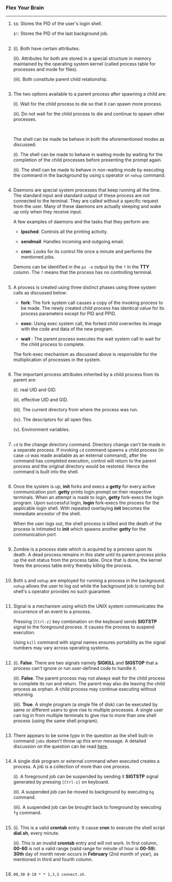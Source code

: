### Flex Your Brain

---

01. `$$`: Stores the PID of the user's login shell.

    `$!`: Stores the PID of the last background job.

##

02. (i). Both have certain attributes.

    (ii). Attributes for both are stored in a special structure in memory maintained by the operating system kernel (called process table for processes and inode for files).

    (iii). Both constitute parent child relationship.

##

03. The two options available to a parent process after spawning a child are:

    (i). Wait for the child process to die so that it can spawn more process.

    (ii). Do not wait for the child process to die and continue to spawn other processes.

    <br/>

    The shell can be made be behave in both the aforementioned modes as discussed:

    (i). The shell can be made to behave in waiting mode by waiting for the completion of the child processes before presenting the prompt again.

    (ii). The shell can be made to behave in non-waiting mode by executing the command in the background by using `&` operator or `nohup` command.

##

04. Daemons are special system processes that keep running all the time. The standard input and standard output of these process are not connected to the terminal. They are called without a specific request from the user. Many of these daemons are actually sleeping and wake up only when they receive input.

    A few examples of daemons and the tasks that they perform are:

    -   **lpsched**: Controls all the printing activity.

    -   **sendmail**: Handles incoming and outgoing email.

    -   **cron**: Looks for its control file once a minute and performs the mentioned jobs.

    Demons can be identified in the `ps -e` output by the `?` in the **TTY** column. The `?` means that the process has no controlling terminal.

##

05. A process is created using three distinct phases using three system calls as discussed below:

    -   **fork**: The fork system call causes a copy of the invoking process to be made. The newly created child process has identical value for its process parameters except for PID and PPID.

    -   **exec**: Using exec system call, the forked child overwrites its image with the code and data of the new program.

    -   **wait** : The parent process executes the wait system call to wait for the child process to complete.

    The fork-exec mechanism as discussed above is responsible for the multiplication of processes in the system.

##

06. The important process attributes inherited by a child process from its parent are:

    (i). real UID and GID.

    (ii). effective UID and GID.

    (iii). The current directory from where the process was run.

    (iv). The descriptors for all open files.

    (v). Environment variables.

##

07. `cd` is the change directory command. Directory change can't be made in a separate process. If invoking `cd` command spawns a child process (in case `cd` was made available as an external command), after the command has completed execution, control will return to the parent process and the original directory would be restored. Hence the command is built into the shell.

##

08. Once the system is up, **init** forks and execs a **getty** for every active communication port. **getty** prints login prompt on their respective terminals. When an attempt is made to login, **getty** fork-execs the login program. Upon successful login, **login** fork-execs the process for the applicable login shell. With repeated overlaying **init** becomes the immediate ancestor of the shell.

    When the user logs out, the shell process is killed and the death of the process is intimated to **init** which spawns another **getty** for the communication port.

##

09. Zombie is a process state which is acquired by a process upon its death. A dead process remains in this state until its parent process picks up the exit status from the process table. Once that is done, the kernel frees the process table entry thereby killing the process.

##

10. Both `&` and `nohup` are employed for running a process in the background. `nohup` allows the user to log out while the background job is running but shell's `&` operator provides no such guarantee.

##

11. Signal is a mechanism using which the UNIX system communicates the occurrence of an event to a process.

    Pressing `[Ctrl-z]` key combination on the keyboard sends **SIGTSTP** signal to the foreground process. It causes the process to suspend execution.

    Using `kill` command with signal names ensures portability as the signal numbers may vary across operating systems.

##

12. (i). **False**. There are two signals namely **SIGKILL** and **SIGSTOP** that a process can't ignore or run user-defined code to handle it.

    (ii). **False**. The parent process may not always wait for the child process to complete its run and return. The parent may also die leaving the child process as orphan. A child process may continue executing without returning.

    (iii). **True**. A single program (a single file of disk) can be executed by same or different users to give rise to multiple processes. A single user can log in from multiple terminals to give rise to more than one shell process (using the same shell program).

##

13. There appears to be some typo in the question as the shell built-in command `jobs` doesn't throw up this error message. A detailed discussion on the question can be read [here](https://unix.stackexchange.com/a/111350).

##

14. A single disk program or external command when executed creates a process. A job is a collection of more than one process.

    (i). A foreground job can be suspended by sending it **SIGTSTP** signal generated by pressing `[Ctrl-z]` on keyboard.

    (ii). A suspended job can be moved to background by executing `bg` command.

    (iii). A suspended job can be brought back to foreground by executing `fg` command.

##

15. (i). This is a valid **crontab** entry. It cause **cron** to execute the shell script **dial.sh**, every minute.

    (ii). This is an invalid **crontab** entry and will not work. In first column, **00-60** is not a valid range (valid range for minute of hour is **00-59**). **30th** day of month never occurs in **February** (2nd month of year), as mentioned in third and fourth column.

##

16. `00,30 8-18 * * 1,3,5 connect.sh`.

##
